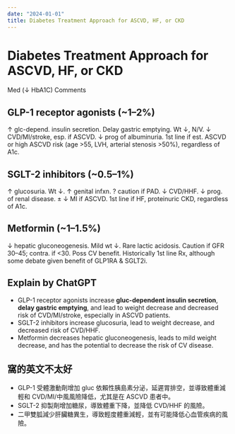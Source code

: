 ```yaml
---
date: "2024-01-01"
title: Diabetes Treatment Approach for ASCVD, HF, or CKD
---
```



# Diabetes Treatment Approach for ASCVD, HF, or CKD
Med (↓ HbA1C) Comments

## GLP-1 receptor agonists (~1–2%)
↑ glc-depend. insulin secretion. Delay gastric emptying. Wt ↓, N/V.
↓ CVD/MI/stroke, esp. if ASCVD. ↓ prog of albuminuria.
1st line if est. ASCVD or high ASCVD risk (age >55, LVH, arterial stenosis >50%), regardless of A1c.

## SGLT-2 inhibitors (~0.5–1%)
↑ glucosuria. Wt ↓. ↑ genital infxn. ? caution if PAD.
↓ CVD/HHF. ↓ prog. of renal disease. ± ↓ MI if ASCVD.
1st line if HF, proteinuric CKD, regardless of A1c.

## Metformin (~1–1.5%)
↓ hepatic gluconeogenesis. Mild wt ↓. Rare lactic acidosis. Caution if GFR 30–45; contra. if <30. Poss CV benefit.
Historically 1st line Rx, although some debate given benefit of GLP1RA & SGLT2i.


## Explain by ChatGPT


- GLP-1 receptor agonists increase **gluc-dependent insulin secretion**, **delay gastric emptying**, and lead to weight decrease and decreased risk of CVD/MI/stroke, especially in ASCVD patients.
- SGLT-2 inhibitors increase glucosuria, lead to weight decrease, and decreased risk of CVD/HHF.
- Metformin decreases hepatic gluconeogenesis, leads to mild weight decrease, and has the potential to decrease the risk of CV disease.

## 窩的英文不太好

- GLP-1 受體激動劑增加 gluc 依賴性胰島素分泌，延遲胃排空，並導致體重減輕和 CVD/MI/中風風險降低，尤其是在 ASCVD 患者中。
- SGLT-2 抑製劑增加糖尿，導致體重下降，並降低 CVD/HHF 的風險。
- 二甲雙胍減少肝臟糖異生，導致輕度體重減輕，並有可能降低心血管疾病的風險。
